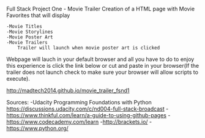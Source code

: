 Full Stack Project One - Movie Trailer
Creation of a HTML page with Movie Favorites that will display  

    -Movie Titles
    -Movie Storylines
    -Movie Poster Art
    -Movie Trailers
        Trailer will launch when movie poster art is clicked
Webpage will lauch in your default browser and all you have to do to enjoy this experience is click the link below or cut and paste in your browser(If the trailer does not launch check to make sure your browser will allow scripts to execute). 

http://madtech2014.github.io/movie_trailer_fsnd1

Sources:
    -Udacity 
        Programming Foundations with Python
        https://discussions.udacity.com/c/nd004-full-stack-broadcast
    -https://www.thinkful.com/learn/a-guide-to-using-github-pages
    -https://www.codecademy.com/learn
    -http://brackets.io/
    -https://www.python.org/